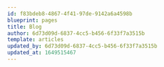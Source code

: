 ```yaml
---
id: f83bdeb8-4867-4f41-97de-9142a6a4598b
blueprint: pages
title: Blog
author: 6d73d09d-6837-4cc5-b456-6f33f7a3515b
template: articles
updated_by: 6d73d09d-6837-4cc5-b456-6f33f7a3515b
updated_at: 1649515467
---
```


